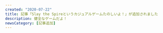 ```yaml
---
created: "2020-07-22"
title: 記事「Slay the Spireというカジュアルゲームたのしいよ！」が追加されました
description: 健全なゲームだよ！
newsCategory: [記事追加]
---
```

